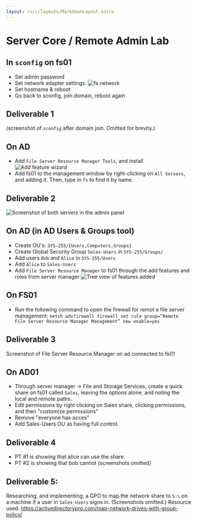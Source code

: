 ```yaml
---
layout: /src/layouts/MarkdownLayout.astro
---
```

# Server Core / Remote Admin Lab

## In `sconfig` on fs01
* Set admin password
* Set network adapter settings:
    ![fs network](/nconfig.png)
* Set hostname & reboot
* Go back to sconfig, join domain, reboot again

## Deliverable 1
(screenshot of `sconfig` after domain join. Omitted for brevity.)

## On AD
* Add `File Server Resource Manager Tools`, and install
![Add feature wizard](/roles-feats.png)
* Add fs01 to the management window by right-clicking on `All Servers`, and adding it. Then, type in `fs` to find it by name.
 
## Deliverable 2
![Screenshot of both servers in the admin panel](/rsat-del2.png)

## On AD (in AD Users & Groups tool)
* Create OU's: `SYS-255/{Users,Computers,Groups}`
* Create Global Security Group `Sales-Users` in `SYS-255/Groups/`
* Add users `Bob` and `Alice` in `SYS-255/Users`
* Add `Alice` to `Sales-Users`
* Add `File Server Resource Manager` to fs01 through the add features and roles from server manager
    ![Tree view of features added](/rsat-arfw.png)

## On FS01
* Run the following command to open the firewall for remot e file server management: `netsh advfirewall firewall set rule group=”Remote File Server Resource Manager Management” new enable=yes`

## Deliverable 3
Screenshot of File Server Resource Manager on ad connected to fs01

## On AD01
* Through server manager -> File and Storage Services, create a quick share on fs01 called `Sales`, leaving the options alone, and noting the local and remote paths.
* Edit permissions by right clicking on Sales share, clicking permissions, and then "customize permissions"
* Remove "everyone has acces"
* Add Sales-Users OU as having full control.

## Deliverable 4
* PT #1 is showing that alice can use the share
* PT #2 is showing that bob cannot
(screenshots omitted)

## Deliverable 5:
Researching, and implementing, a GPO to map the network share to `S:\` on a machine if a user in `Sales-Users` signs in.
(Screenshots omitted.)
Resource used: https://activedirectorypro.com/map-network-drives-with-group-policy/
